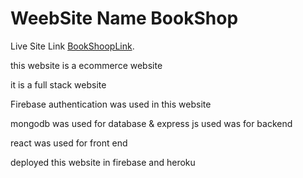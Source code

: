 # WeebSite Name BookShop


Live Site Link [BookShoopLink](https://book-shop-6fa77.firebaseapp.com/).

this website is a ecommerce website

it is a full stack website

Firebase authentication was used in this website

mongodb was used for database & express js used was for backend

react was used for front end 

deployed this website in firebase and heroku



